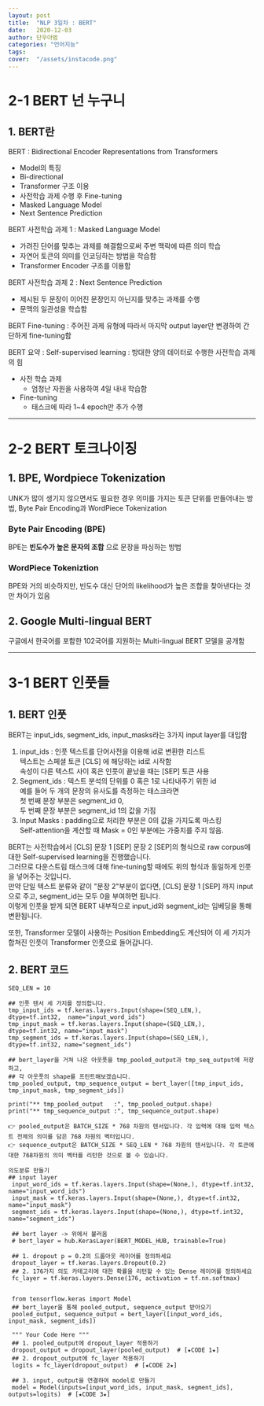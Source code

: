 ```yaml
---
layout: post
title:  "NLP 3일차 : BERT"
date:   2020-12-03
author: 단우아범
categories: "언어지능"
tags:	
cover:  "/assets/instacode.png"
---
```


# 2-1 BERT 넌 누구니
## 1. BERT란
 BERT : Bidirectional Encoder Representations from Transformers  
 - Model의 특징
  - Bi-directional
  - Transformer 구조 이용  
 - 사전학습 과제 수행 후 Fine-tuning
  - Masked Language Model
  - Next Sentence Prediction  
  
 BERT 사전학습 과제 1 : Masked Language Model
  - 가려진 단어를 맞추는 과제를 해결함으로써 주변 맥락에 따른 의미 학습
  - 자연어 토큰의 의미를 인코딩하는 방법을 학습함
  - Transformer Encoder 구조를 이용함
  
 BERT 사전학습 과제 2 : Next Sentence Prediction
  - 제시된 두 문장이 이어진 문장인지 아닌지를 맞추는 과제를 수행
  - 문맥의 일관성을 학습함
 
 BERT Fine-tuning : 주어진 과제 유형에 따라서 마지막 output layer만 변경하여 간단하게 fine-tuning함  
 
 BERT 요약 : Self-supervised learning : 방대한 양의 데이터로 수행한 사전학습 과제의 힘
  - 사전 학습 과제
    - 엄청난 자원을 사용하여 4일 내내 학습함
  - Fine-tuning
    - 태스크에 따라 1~4 epoch만 추가 수행
 
---
 
# 2-2 BERT 토크나이징
## 1. BPE, Wordpiece Tokenization
 UNK가 많이 생기지 않으면서도 필요한 경우 의미를 가지는 토큰 단위를 만들어내는 방법, Byte Pair Encoding과 WordPiece Tokenization  
 
### Byte Pair Encoding (BPE)  
 BPE는 __빈도수가 높은 문자의 조합__ 으로 문장을 파싱하는 방법  
### WordPiece Tokeniztion  
 BPE와 거의 비슷하지만, 빈도수 대신 단어의 likelihood가 높은 조합을 찾아낸다는 것만 차이가 있음  


## 2. Google Multi-lingual BERT
 구글에서 한국어를 포함한 102국어를 지원하는 Multi-lingual BERT 모델을 공개함
 
 
---
 
# 3-1 BERT 인풋들
## 1. BERT 인풋
BERT는 input_ids, segment_ids, input_masks라는 3가지 input layer를 대입함  
  1. input_ids : 인풋 텍스트를 단어사전을 이용해 id로 변환한 리스트  
    텍스트는 스페셜 토큰 [CLS] 에 해당하는 id로 시작함  
    속성이 다른 텍스트 사이 혹은 인풋이 끝났을 때는 [SEP] 토큰 사용  
  2. Segment_ids : 텍스트 분석의 단위를 0 혹은 1로 나타내주기 위한 id  
    예를 들어 두 개의 문장의 유사도를 측정하는 태스크라면  
    첫 번째 문장 부분은 segment_id 0,  
    두 번째 문장 부분은 segment_id 1의 값을 가짐  
  3. Input Masks : padding으로 처리한 부분은 0의 값을 가지도록 마스킹  
    Self-attention을 계산할 때 Mask = 0인 부분에는 가중치를 주지 않음.  
    
BERT는 사전학습에서 [CLS] 문장 1 [SEP] 문장 2 [SEP]의 형식으로 raw corpus에 대한 Self-supervised learning을 진행했습니다.  
그러므로 다운스트림 태스크에 대해 fine-tuning할 때에도 위의 형식과 동일하게 인풋을 넣어주는 것입니다.  
만약 단일 텍스트 분류와 같이 "문장 2"부분이 없다면,  [CLS] 문장 1 [SEP] 까지 input으로 주고, segment_id는 모두 0을 부여하면 됩니다.  
이렇게 인풋을 받게 되면 BERT 내부적으로 input_id와 segment_id는 임베딩을 통해 변환됩니다.  



또한, Transformer 모델이 사용하는 Position Embedding도 계산되어 이 세 가지가 합쳐진 인풋이 Transformer 인풋으로 들어갑니다.
 
## 2. BERT 코드
  ```
  SEQ_LEN = 10
 
  ## 인풋 텐서 세 가지를 정의합니다.
  tmp_input_ids = tf.keras.layers.Input(shape=(SEQ_LEN,), dtype=tf.int32,  name="input_word_ids")
  tmp_input_mask = tf.keras.layers.Input(shape=(SEQ_LEN,), dtype=tf.int32, name="input_mask")
  tmp_segment_ids = tf.keras.layers.Input(shape=(SEQ_LEN,), dtype=tf.int32, name="segment_ids")

  ## bert_layer을 거쳐 나온 아웃풋을 tmp_pooled_output과 tmp_seq_output에 저장하고,
  ## 각 아웃풋의 shape를 프린트해보겠습니다.
  tmp_pooled_output, tmp_sequence_output = bert_layer([tmp_input_ids, tmp_input_mask, tmp_segment_ids])

  print("** tmp_pooled_output   :", tmp_pooled_output.shape)
  print("** tmp_sequence_output :", tmp_sequence_output.shape)
  
  👉 pooled_output은 BATCH_SIZE * 768 차원의 텐서입니다. 각 입력에 대해 입력 텍스트 전체의 의미를 담은 768 차원의 벡터입니다.     
  👉 sequence_output은 BATCH_SIZE * SEQ_LEN * 768 차원의 텐서입니다. 각 토큰에 대한 768차원의 의미 벡터를 리턴한 것으로 볼 수 있습니다.   
  ```
  
 ```
 의도분류 만들기 
 ## input layer
  input_word_ids = tf.keras.layers.Input(shape=(None,), dtype=tf.int32, name="input_word_ids")
  input_mask = tf.keras.layers.Input(shape=(None,), dtype=tf.int32, name="input_mask")
  segment_ids = tf.keras.layers.Input(shape=(None,), dtype=tf.int32, name="segment_ids")

  ## bert layer -> 위에서 불러옴
  # bert_layer = hub.KerasLayer(BERT_MODEL_HUB, trainable=True)

  ## 1. dropout p = 0.2의 드롭아웃 레이어를 정의하세요
  dropout_layer = tf.keras.layers.Dropout(0.2)
  ## 2. 176가지 의도 카테고리에 대한 확률을 리턴할 수 있는 Dense 레이어를 정의하세요
  fc_layer = tf.keras.layers.Dense(176, activation = tf.nn.softmax)
  
  
  from tensorflow.keras import Model
  ## bert_layer을 통해 pooled_output, sequence_output 받아오기
  pooled_output, sequence_output = bert_layer([input_word_ids, input_mask, segment_ids])

  """ Your Code Here """
  ## 1. pooled_output에 dropout_layer 적용하기
  dropout_output = dropout_layer(pooled_output)  # [★CODE 1★]
  ## 2. dropout_output에 fc_layer 적용하기
  logits = fc_layer(dropout_output)  # [★CODE 2★]

  ## 3. input, output을 연결하여 model로 만들기
  model = Model(inputs=[input_word_ids, input_mask, segment_ids], outputs=logits)  # [★CODE 3★]
  
 ```



